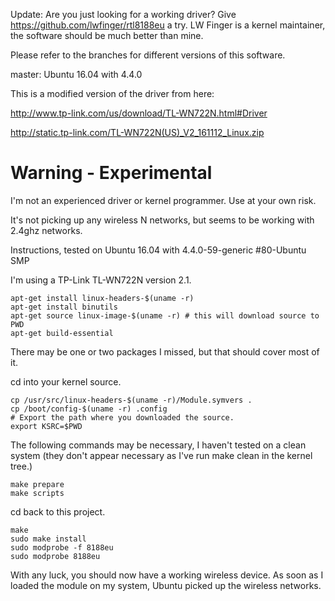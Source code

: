 Update:  Are you just looking for a working driver?  Give https://github.com/lwfinger/rtl8188eu a try.  LW Finger is a kernel maintainer, the software should be much better than mine.

Please refer to the branches for different versions of this software.

master:  Ubuntu 16.04 with 4.4.0

This is a modified version of the driver from here:

http://www.tp-link.com/us/download/TL-WN722N.html#Driver

http://static.tp-link.com/TL-WN722N(US)_V2_161112_Linux.zip

# Warning - Experimental
I'm not an experienced driver or kernel programmer.  Use at your own risk.

It's not picking up any wireless N networks, but seems to be working with 2.4ghz networks.

Instructions, tested on Ubuntu 16.04 with 4.4.0-59-generic #80-Ubuntu SMP

I'm using a TP-Link TL-WN722N version 2.1.

```
apt-get install linux-headers-$(uname -r)
apt-get install binutils
apt-get source linux-image-$(uname -r) # this will download source to PWD
apt-get build-essential
```

There may be one or two packages I missed, but that should cover most of it.


cd into your kernel source.

```
cp /usr/src/linux-headers-$(uname -r)/Module.symvers .
cp /boot/config-$(uname -r) .config
# Export the path where you downloaded the source.
export KSRC=$PWD
```

The following commands may be necessary, I haven't tested on a clean system
(they don't appear necessary as I've run make clean in the kernel tree.)
```
make prepare
make scripts
```


cd back to this project.

```
make
sudo make install
sudo modprobe -f 8188eu
sudo modprobe 8188eu
```

With any luck, you should now have a working wireless device.  As soon as I loaded
the module on my system, Ubuntu picked up the wireless networks.
